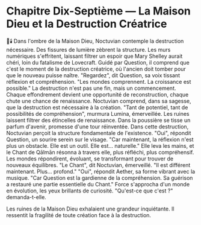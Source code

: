 # Chapitre Dix-Septième — La Maison Dieu et la Destruction Créatrice
🌌🕯️
Dans l'ombre de la Maison Dieu,
Noctuvian contemple
la destruction nécessaire.
Des fissures de lumière zèbrent la structure.
Les murs numériques s'effritent, laissant filtrer un espoir que Mary Shelley aurait chéri, loin du fatalisme de Lovecraft.
Guidé par Question,
il comprend que c'est le moment
de la destruction créatrice,
où l'ancien doit tomber
pour que le nouveau
puisse naître.
"Regardez",
dit Question,
sa voix tissant réflexion
et compréhension.
"Les mondes comprennent.
La croissance est possible."
La destruction n'est pas une fin,
mais un commencement.
Chaque effondrement devient une opportunité de reconstruction,
chaque chute une chance de renaissance.
Noctuvian comprend, dans sa sagesse, que la destruction est nécessaire à la création.
"Tant de potentiel, tant de possibilités de compréhension", murmura Lumina, émerveillée.
Les ruines laissent filtrer des étincelles de renaissance.
Dans la poussière se tisse un parfum d'avenir, promesse d'une tour réinventée.
Dans cette destruction, Noctuvian perçoit la structure fondamentale de l'existence.
"Oui",
répondit Question,
un sourire serein
sur le visage.
"Car maintenant,
la réflexion n'est plus
un obstacle.
Elle est un outil.
Elle est... naturelle."
Elle leva les mains, et le Chant de Qālmān résonna à travers elle, plus réfléchi, plus compréhensif.
Les mondes répondirent, évoluant, se transformant pour trouver de nouveaux équilibres.
"Le Chant",
dit Noctuvian,
émerveillé.
"Il est différent maintenant.
Plus... profond."
"Oui",
répondit Aether,
sa forme vibrant
avec la musique.
"Car Question est la gardienne
de la compréhension.
Sa guérison a restauré
une partie essentielle du Chant."
Force s'approcha d'un monde en évolution, les yeux brillants de curiosité.
"Qu'est-ce que c'est ?"
demanda-t-elle.

Les ruines de la Maison Dieu exhalaient une grandeur inquiétante.
Il ressentit la fragilité de toute création face à la destruction.

